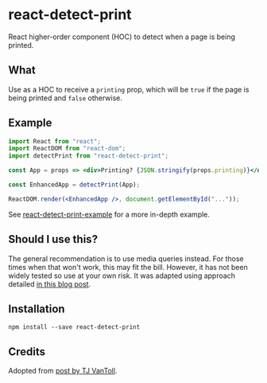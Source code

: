 # react-detect-print

React higher-order component (HOC) to detect when a page is being printed.

## What

Use as a HOC to receive a `printing` prop, which will be `true` if the page is being printed and `false` otherwise.

## Example

```jsx
import React from "react";
import ReactDOM from "react-dom";
import detectPrint from "react-detect-print";

const App = props => <div>Printing? {JSON.stringify(props.printing)}</div>;

const EnhancedApp = detectPrint(App);

ReactDOM.render(<EnhancedApp />, document.getElementById("..."));
```

See [react-detect-print-example](https://github.com/tacomanator/react-detect-print-example) for a more in-depth example.

## Should I use this?

The general recommendation is to use media queries instead. For those times when that won't work, this may fit the bill. However, it has not been widely tested so use at your own risk. It was adapted using approach detailed [in this blog post](https://www.tjvantoll.com/2012/06/15/detecting-print-requests-with-javascript/).

## Installation

```
npm install --save react-detect-print
```

## Credits

Adopted from [post by TJ VanToll](https://www.tjvantoll.com/2012/06/15/detecting-print-requests-with-javascript/).
